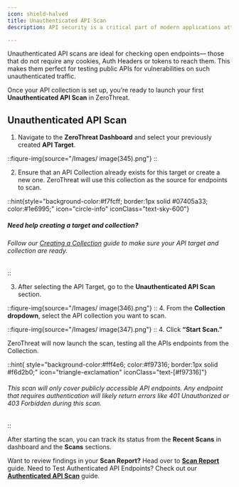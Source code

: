 ```yaml
---
icon: shield-halved
title: Unauthenticated API Scan
description: API security is a critical part of modern applications attack surface. With ZeroThreat, you can easily run **API scans** to test API endpoints for vulnerabilities.

---
```


Unauthenticated API scans are ideal for checking open endpoints— those that do not require any cookies, Auth Headers or tokens to reach them. This makes them perfect for testing public APIs for vulnerabilities on such unauthenticated traffic.

Once your API collection is set up, you’re ready to launch your first **Unauthenticated API Scan** in ZeroThreat.

## Unauthenticated API Scan

1. Navigate to the **ZeroThreat Dashboard** and select your previously created **API Target**.

::fiqure-img{source="/Images/ image(345).png"}
::

2. Ensure that an API Collection already exists for this target or create a new one. ZeroThreat will use this collection as the source for endpoints to scan.

::hint{style="background-color:#f7fcff; border:1px solid #07405a33; color:#1e6995;" icon="circle-info" iconClass="text-sky-600"}
##### Need help creating a target and collection?
###### Follow our [Creating a Collection](creating-a-collection.md) guide to make sure your API target and collection are ready.
::

3. After selecting the API Target, go to the **Unauthenticated API Scan** section.

::fiqure-img{source="/Images/ image(346).png"}
::
4. From the **Collection dropdown**, select the API collection you want to scan.

::fiqure-img{source="/Images/ image(347).png"}
::
4. Click **“Start Scan.”**

ZeroThreat will now launch the scan, testing all the APIs endpoints from the Collection.


::hint{ style="background-color:#fff4e6; color:#f97316; border:1px solid #f6d2b0;" icon="triangle-exclamation" iconClass="text-[#f97316]"}

###### This scan will only cover publicly accessible API endpoints. Any endpoint that requires authentication will likely return errors like 401 Unauthorized or 403 Forbidden during this scan.
::

After starting the scan, you can track its status from the **Recent Scans** in dashboard and the **Scans** sections.

Want to review findings in your **Scan Report?** Head over to [**Scan Report**](../../manage-scans/scan-report/) guide.
Need to Test Authenticated API Endpoints? Check out our [**Authenticated API Scan**](authenticated-api-scan.md) guide.